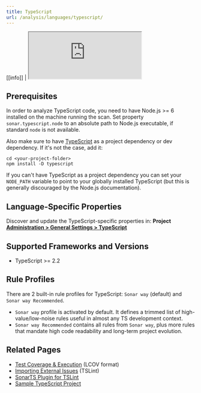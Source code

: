 ```yaml
---
title: TypeScript
url: /analysis/languages/typescript/
---
```


<!-- static -->
[[info]]
| <iframe src="http://update.sonarsource.org/plugins/typescript-confluence-include.html" height="125px">Your browser does not support iframes.</iframe>
<!-- /static -->


## Prerequisites

In order to analyze TypeScript code, you need to have Node.js >= 6 installed on the machine running the scan. Set property `sonar.typescript.node` to an absolute path to Node.js executable, if standard `node` is not available.

Also make sure to have [TypeScript](https://www.npmjs.com/package/typescript) as a project dependency or dev dependency. If it's not the case, add it:
```
cd <your-project-folder>
npm install -D typescript
```
If you can't have TypeScript as a project dependency you can set your `NODE_PATH` variable to point to your globally installed TypeScript (but this is generally discouraged by the Node.js documentation).

## Language-Specific Properties

Discover and update the TypeScript-specific properties in: **<!-- sonarcloud -->Project <!-- /sonarcloud -->[Administration > General Settings > TypeScript](/#sonarqube-admin#/admin/settings?category=typescript)**

## Supported Frameworks and Versions
* TypeScript >= 2.2

## Rule Profiles

There are 2 built-in rule profiles for TypeScript: `Sonar way` (default) and `Sonar way Recommended`.
* `Sonar way` profile is activated by default. It defines a trimmed list of high-value/low-noise rules useful in almost any TS development context.
* `Sonar way Recommended` contains all rules from `Sonar way`, plus more rules that mandate high code readability and long-term project evolution.

## Related Pages

* [Test Coverage & Execution](/analysis/coverage/) (LCOV format)
* [Importing External Issues](/analysis/external-issues/) (TSLint)
* [SonarTS Plugin for TSLint](https://www.npmjs.com/package/tslint-sonarts)
* [Sample TypeScript Project](https://github.com/SonarSource/SonarTS-example/)
